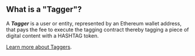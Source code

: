 ## What is a "Tagger"?

A **_Tagger_** is a user or entity, represented by an Ethereum wallet address,
that pays the fee to execute the tagging contract thereby tagging a piece of
digital content with a HASHTAG token.

[Learn more about Taggers](https://docs.hashtag-protocol.org/essentials/participants.html#tagger-phase-1-2).
